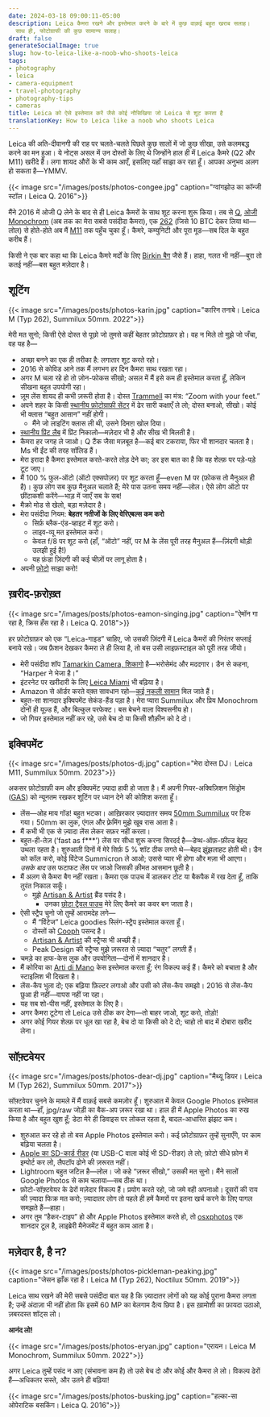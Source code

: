```yaml
---
date: 2024-03-18 09:00:11-05:00
description: Leica कैमरा रखने और इस्तेमाल करने के बारे में कुछ वाक़ई बहुत खराब सलाह।
  साथ ही, फोटोग्राफी की कुछ सामान्य सलाह।
draft: false
generateSocialImage: true
slug: how-to-leica-like-a-noob-who-shoots-leica
tags:
- photography
- leica
- camera-equipment
- travel-photography
- photography-tips
- cameras
title: Leica को ऐसे इस्तेमाल करें जैसे कोई नौसिखिया जो Leica से शूट करता है
translationKey: How to Leica like a noob who shoots Leica
---
```


Leica की अति-दीवानगी की राह पर चलते-चलते पिछले कुछ सालों में जो कुछ सीखा, उसे कलमबद्ध करने का मन हुआ। ये नोट्स असल में उन दोस्तों के लिए थे जिन्होंने हाल ही में Leica कैमरे (Q2 और M11) खरीदे हैं। लगा शायद औरों के भी काम आएँ, इसलिए यहाँ साझा कर रहा हूँ। आपका अनुभव अलग हो सकता है—YMMV.

{{< image src="/images/posts/photos-congee.jpg" caption="ग्वांगझोउ का कॉन्जी स्टॉल। Leica Q. 2016">}}

मैंने 2016 में ओजी Q लेने के बाद से ही Leica कैमरों के साथ शूट करना शुरू किया। तब से [Q](https://en.wikipedia.org/wiki/Leica_Q_), [ओजी Monochrom](https://en.wikipedia.org/wiki/Leica_M_Monochrom) (अब तक का मेरा सबसे पसंदीदा कैमरा), एक [262](https://en.wikipedia.org/wiki/Leica_M_(Typ_262)) (जिसे 10 BTC देकर लिया था—लोल) से होते-होते अब मैं [M11](https://en.wikipedia.org/wiki/Leica_M11) तक पहुँच चुका हूँ। कैमरे, कम्युनिटी और पूरा मूड—सब दिल के बहुत करीब हैं।

किसी ने एक बार कहा था कि Leica कैमरे मर्दों के लिए [Birkin बैग](https://en.wikipedia.org/wiki/Birkin_bag) जैसे हैं। हाहा, गलत भी नहीं—बुरा तो कतई नहीं—बस बहुत मज़ेदार है।

## शूटिंग

{{< image src="/images/posts/photos-karin.jpg" caption="कारिन तनाबे। Leica M (Typ 262), Summilux 50mm. 2022">}}

मेरी मत सुनो; किसी ऐसे दोस्त से पूछो जो तुमसे कहीं बेहतर फ़ोटोग्राफ़र हो। वह न मिले तो मुझे जो जँचा, वह यह है—

- अच्छा बनने का एक ही तरीका है: लगातार शूट करते रहो।  
- 2016 से कोविड आने तक मैं लगभग हर दिन कैमरा साथ रखता रहा।  
- अगर M चला रहे हो तो ज़ोन-फोकस सीखो; असल में मैं इसे कम ही इस्तेमाल करता हूँ, लेकिन सीखना बहुत उपयोगी रहा।  
- ज़ूम लेंस शायद ही कभी ज़रूरी होता है। दोस्त [Trammell](https://twitter.com/trammell) का मंत्र: “Zoom with your feet.”  
- अपने शहर के किसी [स्थानीय फ़ोटोग्राफ़ी सेंटर](https://www.latitudechicago.org/education) में ढेर सारी कक्षाएँ ले लो; दोस्त बनाओ, सीखो। कोई भी क्लास “बहुत आसान” नहीं होगी।  
  - मैंने जो लाइटिंग क्लास ली थी, उसने दिमाग़ खोल दिया।  
- [स्थानीय प्रिंट लैब](https://www.latitudechicago.org/printing-services) में प्रिंट निकालो—मज़ेदार भी है और सीख भी मिलती है।  
- कैमरा हर जगह ले जाओ। Q टैंक जैसा मज़बूत है—कई बार टकराया, फिर भी शानदार चलता है। Ms भी ईंट की तरह सॉलिड हैं।  
- मेरा इरादा है कैमरा इस्तेमाल करते-करते तोड़ देने का; डर इस बात का है कि वह शेल्फ़ पर पड़े-पड़े टूट जाए।  
- मैं 100 % फुल-ऑटो (ऑटो एक्सपोज़र) पर शूट करता हूँ—even M पर (फ़ोकस तो मैनुअल ही है)। कुछ लोग सब कुछ मैनुअल चलाते हैं; मेरे पास उतना समय नहीं—लोल। ऐसे लोग ऑटो पर छींटाकशी करेंगे—भाड़ में जाएँ सब के सब!  
- मैक्रो मोड से खेलो, बड़ा मज़ेदार है।  
- मेरा पसंदीदा नियम: **बेहतर नतीजों के लिए वेरिएबल्स कम करो**  
  - सिर्फ़ ब्लैक-एंड-व्हाइट में शूट करो।  
  - लाइव-व्यू मत इस्तेमाल करो।  
  - केवल f/8 पर शूट करो (हाँ, “ऑटो” नहीं, पर M के लेंस पूरी तरह मैनुअल हैं—ज़िंदगी थोड़ी उलझी हुई है!)  
  - यह फ़ंडा ज़िंदगी की कई चीज़ों पर लागू होता है।  
- अपनी [फ़ोटो](https://harper.photos) साझा करो!

## ख़रीद-फ़रोख़्त

{{< image src="/images/posts/photos-eamon-singing.jpg" caption="ऐमॉन गा रहा है, क्रिस हँस रहा है। Leica Q. 2018">}}

हर फ़ोटोग्राफ़र को एक “Leica-गाइड” चाहिए, जो उसकी ज़िंदगी में Leica कैमरों की निरंतर सप्लाई बनाये रखे। जब फ़ैशन देखकर कैमरा ले ही लिया है, तो बस उसी लाइफ़स्टाइल को पूरी तरह जीयो।

- मेरी पसंदीदा शॉप [Tamarkin Camera, शिकागो](https://www.tamarkin.com/) है—भरोसेमंद और मददगार। डैन से कहना, “Harper ने भेजा है।”  
- इंटरनेट पर खरीदारी के लिए [Leica Miami](https://leicastoremiami.com/) भी बढ़िया है।  
- Amazon से ऑर्डर करते वक़्त सावधान रहो—[कई नक़ली सामान](https://www.techdirt.com/2018/01/17/homeland-securitys-over-obsession-with-counterfeits-now-harming-innocent-buyers-counterfeit-goods-online/) मिल जाते हैं।  
- बहुत-सा शानदार इक्विपमेंट सेकंड-हैंड पड़ा है। मेरा प्यारा Summilux और प्रिय Monochrom दोनों ही यूज़्ड हैं, और बिल्कुल परफेक्ट। बस बेचने वाला विश्वसनीय हो।  
- जो गियर इस्तेमाल नहीं कर रहे, उसे बेच दो या किसी शौक़ीन को दे दो।  

## इक्विपमेंट

{{< image src="/images/posts/photos-dj.jpg" caption="मेरा दोस्त DJ। Leica M11, Summilux 50mm. 2023">}}

अकसर फ़ोटोग्राफ़ी कम और इक्विपमेंट ज़्यादा हावी हो जाता है। मैं अपनी गियर-अक्विज़िशन सिंड्रोम ([GAS](https://www.theinspiredeye.net/cameras/gear-acquisition-syndrome/)) को न्यूनतम रखकर शूटिंग पर ध्यान देने की कोशिश करता हूँ।

- लेंस—ओह माय गॉड! बहुत भटका। आख़िरकार ज़्यादातर समय [50mm Summilux](https://en.wikipedia.org/wiki/Summilux) पर टिक गया। 50mm का लुक, एंगल और फ़्रेमिंग मुझे खूब रास आता है।  
- मैं कभी भी एक से ज़्यादा लेंस लेकर सफ़र नहीं करता।  
- बहुत-ही-तेज़ (‘fast as f***’) लेंस पर सीधा शुरू करना सिरदर्द है—डेप्थ-ऑफ़-फ़ील्ड बेहद उथला रहता है। शुरुआती दिनों में मेरे सिर्फ़ 5 % शॉट ठीक लगते थे—बेहद झुंझलाहट होती थी। डैन को कॉल करो, कोई विंटेज Summicron ले आओ; उससे प्यार भी होगा और मज़ा भी आएगा। _उसके बाद_ उस फटाफट लेंस पर जाओ जिसकी क़ीमत आसमान छूती है।  
- मैं अलग से कैमरा बैग नहीं रखता। कैमरा एक पाउच में डालकर टोट या बैकपैक में रख देता हूँ, ताकि तुरंत निकाल सकूँ।  
  - मुझे [Artisan & Artist](https://aaa-tokyo.com) ब्रैंड पसंद है।  
    - उनका [छोटा ट्रैवल पाउच](https://aaa-tokyo.com/camera/camera-pouch/acam-75/) मेरे लिए कैमरे का कवर बन जाता है।  
- ऐसी स्ट्रैप चुनो जो तुम्हें आरामदेह लगे—  
  - मैं “विंटेज” Leica goodies स्लिंग-स्ट्रैप इस्तेमाल करता हूँ।  
  - दोस्तों को [Cooph](https://store.cooph.com/en-us) पसन्द है।  
  - [Artisan & Artist](https://aaa-tokyo.com) की स्ट्रैप्स भी अच्छी हैं।  
  - Peak Design की स्ट्रैप्स मुझे ज़रूरत से ज़्यादा “चतुर” लगती हैं।  
- चमड़े का हाफ-केस लुक और उपयोगिता—दोनों में शानदार है।  
- मैं कोरिया का [Arti di Mano](https://artedimano.com/Leicacases/?idx=291) केस इस्तेमाल करता हूँ; रंग विकल्प कई हैं। कैमरे को बचाता है और स्टाइलिश भी दिखता है।  
- लेंस-कैप भुला दो; एक बढ़िया फ़िल्टर लगाओ और उसी को लेंस-कैप समझो। 2016 से लेंस-कैप छुआ ही नहीं—वापस नहीं जा रहा।  
- यह सब शो-पीस नहीं, इस्तेमाल के लिए है।  
- अगर कैमरा टूटेगा तो Leica उसे ठीक कर देगा—तो बाहर जाओ, शूट करो, तोड़ो!  
- अगर कोई गियर शेल्फ़ पर धूल खा रहा है, बेच दो या किसी को दे दो; चाहो तो बाद में दोबारा खरीद लेना।  

## सॉफ़्टवेयर

{{< image src="/images/posts/photos-dear-dj.jpg" caption="मैथ्यू डियर। Leica M (Typ 262), Summilux 50mm. 2017">}}

सॉफ़्टवेयर चुनने के मामले में मैं वाक़ई सबसे कमज़ोर हूँ। शुरुआत में केवल Google Photos इस्तेमाल करता था—हाँ, jpg/raw जोड़ी का बैक-अप ज़रूर रखा था। हाल ही में Apple Photos का रुख किया है और बहुत खुश हूँ; डेटा मेरे ही डिवाइस पर लोकल रहता है, बादल-आधारित झंझट कम।

- शुरुआत कर रहे हो तो बस Apple Photos इस्तेमाल करो। कई फ़ोटोग्राफ़र तुम्हें सुनाएँगे, पर काम बढ़िया चलता है।  
- [Apple का SD-कार्ड रीडर](https://www.apple.com/shop/product/MJYT2AM/A/lightning-to-sd-card-camera-reader) (या USB-C वाला कोई भी SD-रीडर) ले लो; फ़ोटो सीधे फ़ोन में इम्पोर्ट कर लो, लैपटॉप ढोने की ज़रूरत नहीं।  
- Lightroom बहुत जटिल है—लोल। जो कहे “ज़रूर सीखो,” उसकी मत सुनो। मैंने सालों Google Photos से काम चलाया—सब ठीक था।  
- फ़ोटो-सॉफ़्टवेयर के ढेरों मज़ेदार विकल्प हैं। प्रयोग करते रहो, जो जमे वही अपनाओ। दूसरों की राय की ज़्यादा फिक्र मत करो; ज़्यादातर लोग तो पहले ही हमें कैमरों पर इतना खर्च करने के लिए पागल समझते हैं—हाहा।  
- अगर तुम “हैकर-टाइप” हो और Apple Photos इस्तेमाल करते हो, तो [osxphotos](https://rhettbull.github.io/osxphotos/index.html) एक शानदार टूल है, लाइब्रेरी मैनेजमेंट में बहुत काम आता है।  

## मज़ेदार है, है न?

{{< image src="/images/posts/photos-pickleman-peaking.jpg" caption="जेसन झाँक रहा है। Leica M (Typ 262), Noctilux 50mm. 2019">}}

Leica साथ रखने की मेरी सबसे पसंदीदा बात यह है कि ज़्यादातर लोगों को यह कोई पुराना कैमरा लगता है; उन्हें अंदाज़ा भी नहीं होता कि इसमें 60 MP का बेलगाम दैत्य छिपा है। इस ख़ामोशी का फ़ायदा उठाओ, ज़बरदस्त शॉट्स लो।

**आनंद लो!**

{{< image src="/images/posts/photos-eryan.jpg" caption="एरायन। Leica M Monochrom, Summilux 50mm. 2022">}}

अगर Leica तुम्हें पसंद न आए (संभावना कम है) तो उसे बेच दो और कोई और कैमरा ले लो। विकल्प ढेरों हैं—अधिकतर सस्ते, और उतने ही बढ़िया!

{{< image src="/images/posts/photos-busking.jpg" caption="हल्का-सा ओपेराटिक बसकिंग। Leica Q. 2016">}}